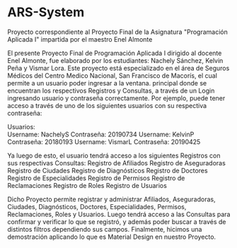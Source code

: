 # ARS-System
Proyecto correspondiente al Proyecto Final de la Asignatura "Programación Aplicada I" impartida por el maestro Enel Almonte

El presente Proyecto Final de Programación Aplicada I dirigido al docente Enel Almonte, fue elaborado por los estudiantes: Nachely Sánchez, Kelvin Peña y Vismar Lora.
Este proyecto está especializado en el área de Seguros Médicos del Centro Medico Nacional, San Francisco de Macorís, el cual permite a un usuario poder ingresar a la ventana. principal donde se encuentran los respectivos Registros y Consultas, a través de un Login ingresando usuario y contraseña correctamente.
Por ejemplo, puede tener acceso a través de uno de los siguientes usuarios con su respectiva contraseña: 

Usuarios:  
Username: NachelyS    Contraseña: 20190734
Username: KelvinP    Contraseña: 20180193
Username: VismarL   Contraseña: 20190425

Ya luego de esto, el usuario tendrá acceso a los siguientes Registros con sus respectivas Consultas:
Registro de Afiliados
Registro de Aseguradoras
Registro de Ciudades
Registro de Diagnósticos
Registro de Doctores
Registro de Especialidades
Registro de Permisos
Registro de Reclamaciones
Registro de Roles
Registro de Usuarios

Dicho Proyecto permite registrar y administrar Afiliados, Aseguradoras, Ciudades, Diagnósticos, Doctores, Especialidades, Permisos, Reclamaciones, Roles y Usuarios. Luego tendrá acceso a las Consultas para confirmar y verificar lo que se registró, y además poder buscar a través de distintos filtros dependiendo sus campos.
Finalmente, hicimos una demostración aplicando lo que es Material Design en nuestro Proyecto.
